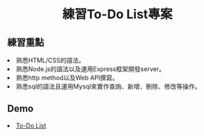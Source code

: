 <h1 align="center">練習To-Do List專案</h1>

<h2>練習重點</h2>
  <li>熟悉HTML/CSS的語法。</li>
  <li>熟悉Node.js的語法以及運用Express框架開發server。</li>
  <li>熟悉http method以及Web API撰寫。</li>
  <li>熟悉sql的語法且運用Mysql來實作查詢、新增、刪除、修改等操作。</li>

<h2>Demo</h2>
  <li><a href="https://todolist3905.herokuapp.com">To-Do List</a></li>

